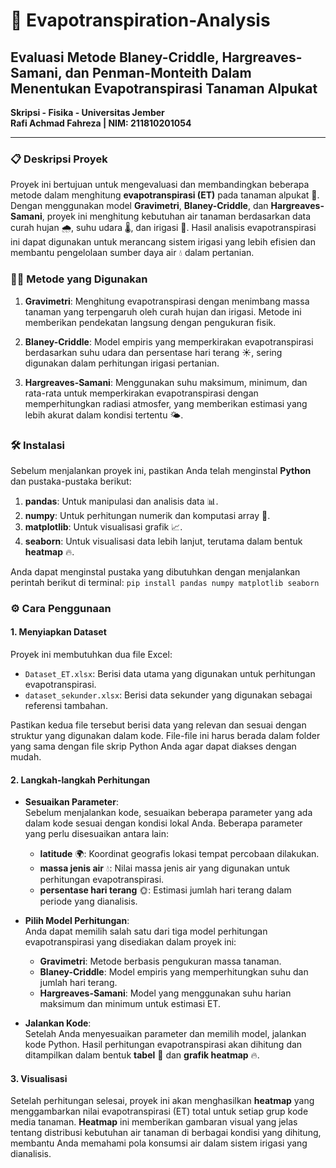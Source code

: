 # 🌱 Evapotranspiration-Analysis  
## Evaluasi Metode Blaney-Criddle, Hargreaves-Samani, dan Penman-Monteith Dalam Menentukan Evapotranspirasi Tanaman Alpukat

**Skripsi - Fisika - Universitas Jember**  
**Rafi Achmad Fahreza | NIM: 211810201054**  

---

### 📋 Deskripsi Proyek  
Proyek ini bertujuan untuk mengevaluasi dan membandingkan beberapa metode dalam menghitung **evapotranspirasi (ET)** pada tanaman alpukat 🥑. Dengan menggunakan model **Gravimetri**, **Blaney-Criddle**, dan **Hargreaves-Samani**, proyek ini menghitung kebutuhan air tanaman berdasarkan data curah hujan 🌧️, suhu udara 🌡️, dan irigasi 🚿. Hasil analisis evapotranspirasi ini dapat digunakan untuk merancang sistem irigasi yang lebih efisien dan membantu pengelolaan sumber daya air 💧 dalam pertanian.

### 🧑‍🔬 Metode yang Digunakan  
1. **Gravimetri**: Menghitung evapotranspirasi dengan menimbang massa tanaman yang terpengaruh oleh curah hujan dan irigasi. Metode ini memberikan pendekatan langsung dengan pengukuran fisik.
   
2. **Blaney-Criddle**: Model empiris yang memperkirakan evapotranspirasi berdasarkan suhu udara dan persentase hari terang ☀️, sering digunakan dalam perhitungan irigasi pertanian.

3. **Hargreaves-Samani**: Menggunakan suhu maksimum, minimum, dan rata-rata untuk memperkirakan evapotranspirasi dengan memperhitungkan radiasi atmosfer, yang memberikan estimasi yang lebih akurat dalam kondisi tertentu 🌤️.

### 🛠️ Instalasi  
Sebelum menjalankan proyek ini, pastikan Anda telah menginstal **Python** dan pustaka-pustaka berikut:  
1. **pandas**: Untuk manipulasi dan analisis data 📊.  
2. **numpy**: Untuk perhitungan numerik dan komputasi array 🔢.  
3. **matplotlib**: Untuk visualisasi grafik 📈.  
4. **seaborn**: Untuk visualisasi data lebih lanjut, terutama dalam bentuk **heatmap** 🔥.

Anda dapat menginstal pustaka yang dibutuhkan dengan menjalankan perintah berikut di terminal: `pip install pandas numpy matplotlib seaborn`

### ⚙️ Cara Penggunaan  

#### 1. Menyiapkan Dataset  
Proyek ini membutuhkan dua file Excel:  
- `Dataset_ET.xlsx`: Berisi data utama yang digunakan untuk perhitungan evapotranspirasi.  
- `dataset_sekunder.xlsx`: Berisi data sekunder yang digunakan sebagai referensi tambahan.  

Pastikan kedua file tersebut berisi data yang relevan dan sesuai dengan struktur yang digunakan dalam kode. File-file ini harus berada dalam folder yang sama dengan file skrip Python Anda agar dapat diakses dengan mudah.

#### 2. Langkah-langkah Perhitungan  
- **Sesuaikan Parameter**:  
  Sebelum menjalankan kode, sesuaikan beberapa parameter yang ada dalam kode sesuai dengan kondisi lokal Anda. Beberapa parameter yang perlu disesuaikan antara lain:  
  - **latitude** 🌍: Koordinat geografis lokasi tempat percobaan dilakukan.  
  - **massa jenis air** 💧: Nilai massa jenis air yang digunakan untuk perhitungan evapotranspirasi.  
  - **persentase hari terang** 🌞: Estimasi jumlah hari terang dalam periode yang dianalisis.

- **Pilih Model Perhitungan**:  
  Anda dapat memilih salah satu dari tiga model perhitungan evapotranspirasi yang disediakan dalam proyek ini:  
  - **Gravimetri**: Metode berbasis pengukuran massa tanaman.  
  - **Blaney-Criddle**: Model empiris yang memperhitungkan suhu dan jumlah hari terang.  
  - **Hargreaves-Samani**: Model yang menggunakan suhu harian maksimum dan minimum untuk estimasi ET.

- **Jalankan Kode**:  
  Setelah Anda menyesuaikan parameter dan memilih model, jalankan kode Python. Hasil perhitungan evapotranspirasi akan dihitung dan ditampilkan dalam bentuk **tabel** 📑 dan **grafik heatmap** 🔥.

#### 3. Visualisasi  
Setelah perhitungan selesai, proyek ini akan menghasilkan **heatmap** yang menggambarkan nilai evapotranspirasi (ET) total untuk setiap grup kode media tanaman. **Heatmap** ini memberikan gambaran visual yang jelas tentang distribusi kebutuhan air tanaman di berbagai kondisi yang dihitung, membantu Anda memahami pola konsumsi air dalam sistem irigasi yang dianalisis.
